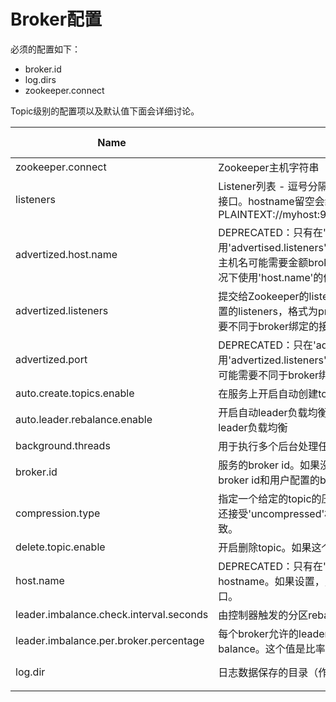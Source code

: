 # Broker配置

必须的配置如下：

* broker.id
* log.dirs
* zookeeper.connect

Topic级别的配置项以及默认值下面会详细讨论。

| Name | Description | Type | Default | Valid Values | Importance |
| --- | --- | --- | --- | --- | --- |
| zookeeper.connect | Zookeeper主机字符串 | string |  |  | high |
|listeners|Listener列表 - 逗号分隔的监听的URIs以及它们的协议。指定hostname为0.0.0.0会绑定到所有网络接口。hostname留空会绑定到默认网络接口。下面是合法的listeners列表示例：PLAINTEXT://myhost:9092,TRACE://:9091,PLAINTEXT://0.0.0.0:9092,TRACE://localhost:9093|string|null||high|
| advertized.host.name | DEPRECATED：只有在'advertised.listeners'或'listeners'没有设置的情况下使用。使用'advertised.listeners'代替这个属性。提交给ZooKeeper的主机名供客户端使用。在IaaS环境中，主机名可能需要金额broker绑定的接口名不同。如果这个属性没有设置，它会在'hot.name'设置的情况下使用'host.name'的值，否则使用java.net.InetAddress.getCanonicalHostName\(\)的返回值。 | string | null |  | high |
| advertized.listeners | 提交给Zookeeper的listeners供客户端使用，如果不同于前面的listeners（在server.properties中设置的listeners，格式为protocol://host:port，例如PLAINTEXT://:9083）。在IaaS环境中，这可能需要不同于broker绑定的接口设置。如果没有设置，则使用'listeners'的值。 | string | null | | high |
| advertized.port | DEPRECATED：只在'advertized.listeners'和'listeners'没有设置的情况下使用。使用'advertized.listeners'代替这个属性。端口会提交给Zookeeper供客户端使用。在IaaS环境中，这可能需要不同于broker绑定的端口。如果没有设置，会提交和broker绑定相同的端口。 | int | null || high |
| auto.create.topics.enable | 在服务上开启自动创建topic | boolean | true |  | high |
|auto.leader.rebalance.enable|开启自动leader负载均衡。一个后台运行的线程会在有规律的时间间隔内在检查并在需要的时候触发leader负载均衡|boolean|true||high|
|background.threads|用于执行多个后台处理任务的线程数|int|10|[1,...]|high|
|broker.id|服务的broker id。如果没有设置，会自动生成一个唯一的broker id。为了避免zookeeper生成的broker id和用户配置的broker id之间的冲突，生成的broker id从reserved.broker.max.id+1开始。|int|-1||high|
|compression.type|指定一个给定的topic的压缩类型。这个配置接受标准的压缩算法（'gzip', 'snappy', 'lz4'）。除此之外还接受'uncompressed'相当于不压缩；以及'producer'，也就是保持和producer设置的压缩算法一致。|string|producer||high|
|delete.topic.enable|开启删除topic。如果这个设置关闭则通过管理工具删除topic不会生效。|boolean|false||high|
|host.name|DEPRECATED：只有在'listeners'没有设置的情况下使用。使用'listeners'代替这个属性。broker的hostname。如果设置，则broker只会绑定到这个地址。如果没有设置，broker会绑定到所有网络接口。|string|""||high|
|leader.imbalance.check.interval.seconds|由控制器触发的分区rebalance检查的频率。|long|300||high|
|leader.imbalance.per.broker.percentage|每个broker允许的leader负载不均衡的比率。如果每个broker大于这个值则控制器会触发一个leader balance。这个值是比率。|int|10||high|
|log.dir|日志数据保存的目录（作为log.dirs属性的补充）。|string|/tmp/kafka-logs||high|
||||||



